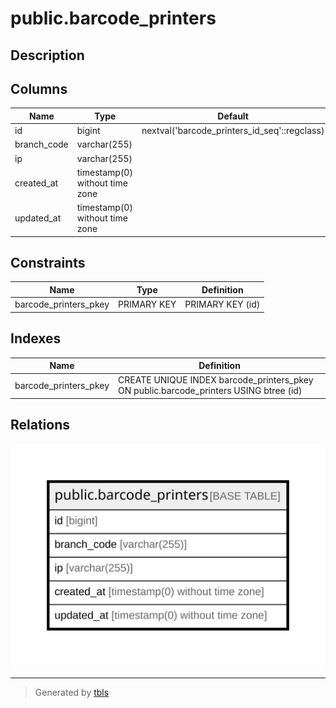 # public.barcode_printers

## Description

## Columns

| Name | Type | Default | Nullable | Children | Parents | Comment |
| ---- | ---- | ------- | -------- | -------- | ------- | ------- |
| id | bigint | nextval('barcode_printers_id_seq'::regclass) | false |  |  |  |
| branch_code | varchar(255) |  | false |  |  |  |
| ip | varchar(255) |  | false |  |  |  |
| created_at | timestamp(0) without time zone |  | true |  |  |  |
| updated_at | timestamp(0) without time zone |  | true |  |  |  |

## Constraints

| Name | Type | Definition |
| ---- | ---- | ---------- |
| barcode_printers_pkey | PRIMARY KEY | PRIMARY KEY (id) |

## Indexes

| Name | Definition |
| ---- | ---------- |
| barcode_printers_pkey | CREATE UNIQUE INDEX barcode_printers_pkey ON public.barcode_printers USING btree (id) |

## Relations

![er](public.barcode_printers.svg)

---

> Generated by [tbls](https://github.com/k1LoW/tbls)
